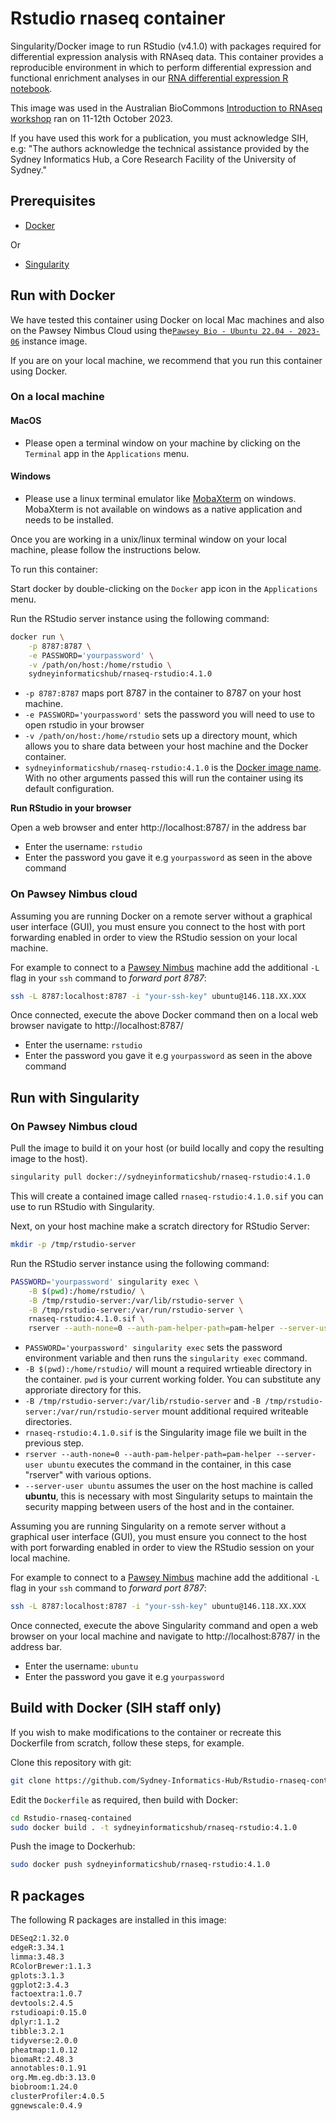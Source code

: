 # Rstudio rnaseq container

Singularity/Docker image to run RStudio (v4.1.0) with packages required for differential expression analysis with RNAseq data. This container provides a reproducible environment in which to perform differential expression and functional enrichment analyses in our [RNA differential expression R notebook](https://github.com/Sydney-Informatics-Hub/rnaseq-differential-expression-Rnotebook). 

This image was used in the Australian BioCommons [Introduction to RNAseq workshop](https://sydney-informatics-hub.github.io/rnaseq-workshop-2023/) ran on 11-12th October 2023.

If you have used this work for a publication, you must acknowledge SIH, e.g: "The authors acknowledge the technical assistance provided by the Sydney Informatics Hub, a Core Research Facility of the University of Sydney."

## Prerequisites

* [Docker](https://docs.docker.com/get-docker/)

Or

* [Singularity](https://docs.sylabs.io/guides/3.7/admin-guide/installation.html)


## Run with Docker

We have tested this container using Docker on local Mac machines and also on the Pawsey Nimbus Cloud using the[`Pawsey Bio - Ubuntu 22.04 - 2023-06`](https://support.pawsey.org.au/documentation/display/US/Nimbus+for+Bioinformatics) instance image. 

If you are on your local machine, we recommend that you run this container using Docker. 
  
### On a local machine

#### MacOS 

- Please open a terminal window on your machine by clicking on the `Terminal` app in the `Applications` menu.

#### Windows

- Please use a linux terminal emulator like [MobaXterm](https://mobaxterm.mobatek.net/) on windows. MobaXterm is not available on windows as a native application and needs to be installed.

Once you are working in a unix/linux terminal window on your local machine, please follow the instructions below.

To run this container:  

Start docker by double-clicking on the `Docker` app icon in the `Applications` menu. 

Run the RStudio server instance using the following command: 

```bash 
docker run \
	-p 8787:8787 \
    -e PASSWORD='yourpassword' \
    -v /path/on/host:/home/rstudio \
	sydneyinformaticshub/rnaseq-rstudio:4.1.0
```
* `-p 8787:8787` maps port 8787 in the container to 8787 on your host machine.
* `-e PASSWORD='yourpassword'` sets the password you will need to use to open rstudio in your browser
* `-v /path/on/host:/home/rstudio` sets up a directory mount, which allows you to share data between your host machine and the Docker container.
* `sydneyinformaticshub/rnaseq-rstudio:4.1.0` is the [Docker image name](https://hub.docker.com/r/sydneyinformaticshub/rnaseq-rstudio). With no other arguments passed this will run the container using its default configuration.

**Run RStudio in your browser**  

Open a web browser and enter http://localhost:8787/  in the address bar

* Enter the username: `rstudio`
* Enter the password you gave it e.g `yourpassword` as seen in the above command

### On Pawsey Nimbus cloud

Assuming you are running Docker on a remote server without a graphical user interface (GUI), you must ensure you connect to the host with port forwarding enabled in order to view the RStudio session on your local machine.

For example to connect to a [Pawsey Nimbus](https://nimbus.pawsey.org.au/) machine add the additional `-L` flag in your `ssh` command to *forward port 8787*:

```bash
ssh -L 8787:localhost:8787 -i "your-ssh-key" ubuntu@146.118.XX.XXX
```

Once connected, execute the above Docker command then on a local web browser navigate to http://localhost:8787/ 

* Enter the username: `rstudio`
* Enter the password you gave it e.g `yourpassword` as seen in the above command

## Run with Singularity

### On Pawsey Nimbus cloud

Pull the image to build it on your host (or build locally and copy the resulting image to the host). 

```bash 
singularity pull docker://sydneyinformaticshub/rnaseq-rstudio:4.1.0
```

This will create a contained image called `rnaseq-rstudio:4.1.0.sif` you can use to run RStudio with Singularity.

Next, on your host machine make a scratch directory for RStudio Server:

```bash
mkdir -p /tmp/rstudio-server
```

Run the RStudio server instance using the following command: 

```bash
PASSWORD='yourpassword' singularity exec \
    -B $(pwd):/home/rstudio/ \
    -B /tmp/rstudio-server:/var/lib/rstudio-server \
    -B /tmp/rstudio-server:/var/run/rstudio-server \
    rnaseq-rstudio:4.1.0.sif \
    rserver --auth-none=0 --auth-pam-helper-path=pam-helper --server-user ubuntu
```

* `PASSWORD='yourpassword' singularity exec` sets the password environment variable and then runs the `singularity exec` command.
* `-B $(pwd):/home/rstudio/` will mount a required wrtieable directory in the container. `pwd` is your current working folder. You can substitute any approriate directory for this.
* `-B /tmp/rstudio-server:/var/lib/rstudio-server` and `-B /tmp/rstudio-server:/var/run/rstudio-server` mount additional required writeable directories.
* `rnaseq-rstudio:4.1.0.sif` is the Singularity image file we built in the previous step.
* `rserver --auth-none=0 --auth-pam-helper-path=pam-helper --server-user ubuntu` executes the command in the container, in this case "rserver" with various options.
* `--server-user ubuntu` assumes the user on the host machine is called **ubuntu**, this is necessary with most Singularity setups to maintain the security mapping between users of the host and in the container.

Assuming you are running Singularity on a remote server without a graphical user interface (GUI), you must ensure you connect to the host with port forwarding enabled in order to view the RStudio session on your local machine.

For example to connect to a [Pawsey Nimbus](https://nimbus.pawsey.org.au/) machine add the additional `-L` flag in your `ssh` command to *forward port 8787*:

```bash
ssh -L 8787:localhost:8787 -i "your-ssh-key" ubuntu@146.118.XX.XXX
```

Once connected, execute the above Singularity command and open a web browser on your local machine and navigate to http://localhost:8787/ in the address bar.   

- Enter the username: `ubuntu`  
- Enter the password you gave it e.g `yourpassword`


## Build with Docker (SIH staff only)

If you wish to make modifications to the container or recreate this Dockerfile from scratch, follow these steps, for example.

Clone this repository with git:

```bash 
git clone https://github.com/Sydney-Informatics-Hub/Rstudio-rnaseq-contained.git

```

Edit the `Dockerfile` as required, then build with Docker:

```bash
cd Rstudio-rnaseq-contained
sudo docker build . -t sydneyinformaticshub/rnaseq-rstudio:4.1.0
```

Push the image to Dockerhub:

```bash
sudo docker push sydneyinformaticshub/rnaseq-rstudio:4.1.0
```

## R packages 

The following R packages are installed in this image: 

```default
DESeq2:1.32.0
edgeR:3.34.1
limma:3.48.3
RColorBrewer:1.1.3
gplots:3.1.3
ggplot2:3.4.3
factoextra:1.0.7
devtools:2.4.5
rstudioapi:0.15.0
dplyr:1.1.2
tibble:3.2.1
tidyverse:2.0.0
pheatmap:1.0.12
biomaRt:2.48.3
annotables:0.1.91
org.Mm.eg.db:3.13.0
biobroom:1.24.0
clusterProfiler:4.0.5
ggnewscale:0.4.9
```


